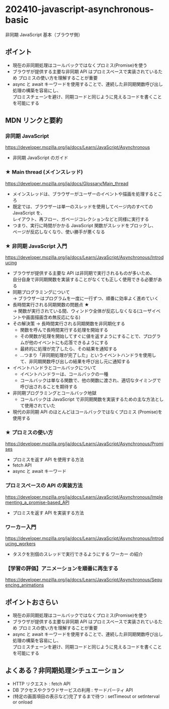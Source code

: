 # 202410-javascript-asynchronous-basic

非同期 JavaScript 基本（ブラウザ側）

## ポイント

- 現在の非同期処理はコールバックではなくプロミス(Promise)を使う
- ブラウザが提供する主要な非同期 API はプロミスベースで実装されているため
  プロミスの使い方を理解することが重要
- async と await キーワードを使用することで、連続した非同期関数呼び出し処理の構築を容易にし、  
  プロミスチェーンを避け、同期コードと同じように見えるコードを書くことを可能にする

## MDN リンクと要約

### 非同期 JavaScript

https://developer.mozilla.org/ja/docs/Learn/JavaScript/Asynchronous

- 非同期 JavaScript のガイド

### ★ Main thread (メインスレッド)

https://developer.mozilla.org/ja/docs/Glossary/Main_thread

- メインスレッドは、ブラウザーがユーザーのイベントや描画を処理するところ
- 既定では、ブラウザーは単一のスレッドを使用してページ内のすべての JavaScript を、  
  レイアウト、再フロー、ガベージコレクションなどと同様に実行する
- つまり、実行に時間がかかる JavaScript 関数がスレッドをブロックし、  
  ページが反応しなくなり、使い勝手が悪くなる

### ★ 非同期 JavaScript 入門

https://developer.mozilla.org/ja/docs/Learn/JavaScript/Asynchronous/Introducing

- ブラウザが提供する主要な API は非同期で実行されるものが多いため、  
  自分自身で非同期関数を実装することがなくても正しく使用できる必要がある
- 同期プログラミングについて  
  -> ブラウザーはプログラムを一度に一行ずつ、順番に効率よく進めていく
- 長時間実行される同期関数の問題点 ★  
  -> 関数が実行されている間、ウィンドウ全体が反応しなくなる(ユーザイベントや画面描画含め無反応になる)
- その解決策 -> 長時間実行される同期関数を非同期化する
  - 関数を呼んで長時間実行する処理を開始する
  - その関数が処理を開始してすぐに値を返すようにすることで、プログラムが他のイベントにも応答できるようにする
  - 最終的に処理が完了したら、その結果を通知する
  - ...つまり「非同期処理が完了した」というイベントハンドラを使用して、非同期関数呼び出しの結果を呼び出し元に通知する
- イベントハンドラとコールバックについて
  - イベントハンドラーは、コールバックの一種
  - コールバックは単なる関数で、他の関数に渡され、適切なタイミングで呼び出されることを期待する
- 非同期プログラミングとコールバック地獄
  - コールバックは JavaScript で非同期関数を実装するための主な方法として使用されていた
- 現代の非同期 API のほとんどはコールバックではなくプロミス (Promise)を使用する

### ★ プロミスの使い方

https://developer.mozilla.org/ja/docs/Learn/JavaScript/Asynchronous/Promises

- プロミスを返す API を使用する方法
- fetch API
- async と await キーワード

### プロミスベースの API の実装方法

https://developer.mozilla.org/ja/docs/Learn/JavaScript/Asynchronous/Implementing_a_promise-based_API

- プロミスを返す API を実装する方法

### ワーカー入門

https://developer.mozilla.org/ja/docs/Learn/JavaScript/Asynchronous/Introducing_workers

- タスクを別個のスレッドで実行できるようにする ワーカー の紹介

### 【学習の評価】アニメーションを順番に再生する

https://developer.mozilla.org/ja/docs/Learn/JavaScript/Asynchronous/Sequencing_animations

## ポイントおさらい

- 現在の非同期処理はコールバックではなくプロミス(Promise)を使う
- ブラウザが提供する主要な非同期 API はプロミスベースで実装されているため
  プロミスの使い方を理解することが重要
- async と await キーワードを使用することで、連続した非同期関数呼び出し処理の構築を容易にし、  
  プロミスチェーンを避け、同期コードと同じように見えるコードを書くことを可能にする

## よくある？非同期処理シチュエーション

- HTTP リクエスト : fetch API
- DB アクセスやクラウドサービスの利用 : サードパーティ API
- (特定の画面項目の表示など)完了するまで待つ : setTimeout or setInterval or onload
